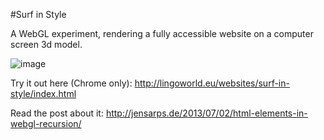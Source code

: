 #Surf in Style

A WebGL experiment, rendering a fully accessible website on a computer screen 3d model.


![image](http://lingoworld.eu/websites/surf-in-style/img/readmeimg.png)


Try it out here (Chrome only): http://lingoworld.eu/websites/surf-in-style/index.html

Read the post about it: http://jensarps.de/2013/07/02/html-elements-in-webgl-recursion/
